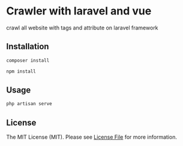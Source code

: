 # Crawler with laravel and vue

crawl all website with tags and attribute on laravel framework

## Installation

```bash
composer install
```

```bash
npm install
```

## Usage

```bash
php artisan serve
```
## License
The MIT License (MIT). Please see [License File](LICENSE) for more information.
